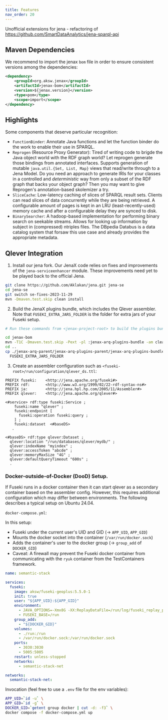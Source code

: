 ```yaml
---
title: Features
nav_order: 20
---
```


Unofficial extensions for jena - refactoring of https://github.com/SmartDataAnalytics/jena-sparql-api

## Maven Dependencies

We recommend to import the jenax `bom` file in order to ensure consistent versions among the dependencies:

```xml
<dependency>
    <groupId>org.aksw.jenax</groupId>
    <artifactId>jenax-bom</artifactId>
    <version>${jenax.version}</version>
    <type>pom</type>
    <scope>import</scope>
</dependency>
```

## Highlights

Some components that deserve particular recognition:

* `FunctionBinder`: Annotate Java functions and let the function binder do the work to enable their use in SPARQL.
* `Reprogen` (Resource Proxy Generator): Tired of writing code to brigde the Java object world with the RDF graph world? Let reprogen generate those bindings from annotated interfaces. Supports generation of mutable `java.util.{Set, List, Map}` views that read/write through to a Jena Model. Do you need an approach to generate IRIs for your classes in a controlled and *deterministic* way from only a subset of the RDF graph that backs your object graph? Then you may want to give Reprogen's annotation-based skolemizer a try.
* `SliceCache`: Low-latency caching of slices of SPARQL result sets. Clients can read slices of data concurrently while they are being retrieved. A configurable amount of pages is kept in an LRU (least-recently-used) memory cache and after a configurable delay they are synced to disk.
* `BinarySearcher`: A hadoop-based implementation for performing binary search on seekable streams. Allows for looking up information by subject in (compressed) ntriples files. The DBpedia Databus is a data catalog system that forsaw this use case and already provides the appropriate metadata.


## Qlever Integration

1. Install our jena fork. Our JenaX code relies on fixes and improvements of the `jena-serviceenhancer` module. These improvements need yet to be
played back to the official Jena.

```bash
git clone https://github.com/Aklakan/jena.git jena-se
cd jena-se
git switch se-fixes-2023-11-29
mvn -Dmaven.test.skip clean install
```

2. Build the JenaX plugins bundle, which includes the Qlever assembler. Note that `FUSEKI_EXTRA_JARS_FOLDER` is the folder for extra jars of your Fuseki setup.

```bash
# Run these commands from <jenax-project-root> to build the plugins bundle:

cd jenax-bom
mvn -T1C -Dmaven.test.skip -Pext -pl :jenax-arq-plugins-bundle -am clean package
cd ..
cp ./jenax-arq-parent/jenax-arq-plugins-parent/jenax-arq-plugins-bundle/target/jenax-arq-plugins-bundle-5.5.0-1-SNAPSHOT.jar \
  FUSEKI_EXTRA_JARS_FOLDER
```

3. Create an assembler configuration such as `<fuseki-root>/run/configuration/qlever_ds.ttl`:

```turtle
PREFIX fuseki:    <http://jena.apache.org/fuseki#>
PREFIX rdf:       <http://www.w3.org/1999/02/22-rdf-syntax-ns#>
PREFIX ja:        <http://jena.hpl.hp.com/2005/11/Assembler#>
PREFIX qlever:    <http://jena.apache.org/qlever#>

<#service> rdf:type fuseki:Service ;
    fuseki:name "qlever" ;
    fuseki:endpoint [
      fuseki:operation fuseki:query ;
    ] ;
    fuseki:dataset  <#baseDS>
   .

<#baseDS> rdf:type qlever:Dataset ;
  qlever:location "/run/databases/qlever/mydb/" ;
  qlever:indexName "myindex" ;
  qlever:accessToken "abcde" ;
  qlever:memoryMaxSize "4G" ;
  qlever:defaultQueryTimeout "600s" ;
  .
```

### Docker-outside-of-Docker (DooD) Setup.

If Fuseki runs in a docker container then it can start qlever as a secondary container based on the assembler config.
However, this requires additional configuration which may differ between environments.
The following describes a typical setup on Ubuntu 24.04.

`docker-compose.yml`:

In this setup:
* Fuseki under the current user's UID and GID (-> `APP_UID`, `APP_GID`)
* Mounts the docker socket into the container (`/var/run/docker.sock`)
* Adds the container's user to the docker group (-> `group_add` of `DOCKER_GID`)
* Caveat: A firewall may prevent the Fuseki docker container from communicating with the `ryuk` container from the TestContainers framework.

```yaml
name: semantic-stack

services:
  fuseki:
    image: aksw/fuseki-geoplus:5.5.0-1
    init: true
    user: "${APP_UID}:${APP_GID}"
    environment:
      - JAVA_OPTIONS=-Xmx8G -XX:ReplayDataFile=/run/log/fuseki_replay_pid%p.log -XX:ErrorFile=/run/log/fuseki_hs_err_pid%p.log -Dderby.stream.error.file=/run/log/fuseki_derby.log
      - FUSEKI_BASE=/run
    group_add:
      - "${DOCKER_GID}"
    volumes:
      - ./run:/run
      - /var/run/docker.sock:/var/run/docker.sock
    ports:
      - 3030:3030
      - 5005:5005
    restart: unless-stopped
    networks:
      - semantic-stack-net

networks:
  semantic-stack-net:
```

Invocation (feel free to use a `.env` file for the env variables):
```bash
APP_UID=`id -u` \
APP_GID=`id -g` \
DOCKER_GID=`getent group docker | cut -d: -f3` \
docker compose -f docker-compose.yml up
```





